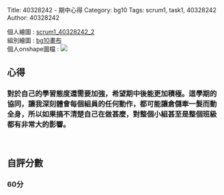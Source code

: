 Title: 40328242 - 期中心得
Category: bg10
Tags: scrum1, task1, 40328242
Author: 40328242

<!-- PELICAN_END_SUMMARY -->

個人繪圖 : <a href="http://2016spring-40328242.rhcloud.com/bg10/scrum1_40328242_2">scrum1_40328242_2</a> 
</br>
組別繪圖 : <a href="http://2016spring-40328242.rhcloud.com/bg10/task2_homework">bg10畫布</a> 
</br>
個人onshape圖檔 :
<img src="./../files/bg10/40328242.png">
</br>
<h2>心得</h2>
<h3>對於自己的學習態度還需要加強，希望期中後能更加積極。這學期的協同，讓我深刻體會每個組員的任何動作，都可能讓倉儲牽一髮而動全身，所以如果搞不清楚自己在做甚麼，對整個小組甚至是整個班級都有非常大的影響。</h3>
</br>
<h2>自評分數</h2>
<h3>60分</h3>
</br>